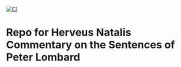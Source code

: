 [![CI](https://github.com/scta-texts/hx2hx3/actions/workflows/validation.yml/badge.svg?branch=master)](https://github.com/scta-texts/hx2hx3/actions/workflows/validation.yml)

# Repo for Herveus Natalis Commentary on the Sentences of Peter Lombard